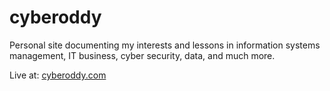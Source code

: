 # cyberoddy

Personal site documenting my interests and lessons in information systems management, IT business, cyber security, data, and much more.

Live at: [cyberoddy.com](https://cyberoddy.com)
